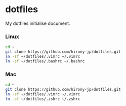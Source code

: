 # dotfiles  
My dotfiles initialise document.  

### Linux
```sh
cd ~
git clone https://github.com/hirony-jp/dotfiles.git
ln -sf ~/dotfiles/.vimrc ~/.vimrc
ln -sf ~/dotfiles/.bashrc ~/.bashrc
```

### Mac  
```sh
cd ~
git clone https://github.com/hirony-jp/dotfiles.git
ln -sf ~/dotfiles/.vimrc ~/.vimrc
ln -sf ~/dotfiles/.zshrc ~/.zshrc
```


